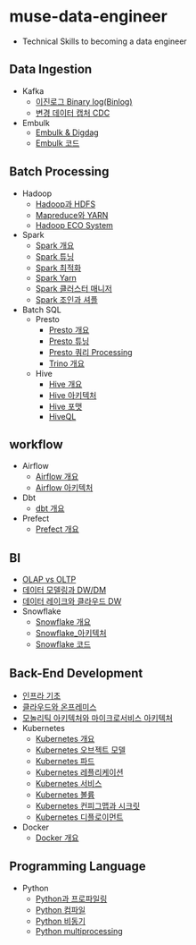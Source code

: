 # muse-data-engineer

* Technical Skills to becoming a data engineer

## Data Ingestion

* Kafka
  * [이진로그 Binary log(Binlog)](data-ingestion/data-ingestion/binlog.md)
  * [변경 데이터 캡처 CDC](data-ingestion/data-ingestion/cdc.md)
* Embulk
  * [Embulk & Digdag](data-ingestion/data-ingestion-1/embulk.md)
  * [Embulk 코드](data-ingestion/data-ingestion-1/embulk\_code.md)

## Batch Processing

* Hadoop
  * [Hadoop과 HDFS](doc/batch-processing/hadoop\_hdfs.md)
  * [Mapreduce와 YARN](doc/batch-processing/hadoop\_map\_yarn.md)
  * [Hadoop ECO System](https://github.com/mjs1995/muse-data-engineer/blob/main/doc/Batch%20Processing/hadoop_eco.md)
* Spark
  * [Spark 개요](doc/batch-processing-1/spark\_base.md)
  * [Spark 튜닝](doc/batch-processing-1/spark\_tuning.md)
  * [Spark 최적화](doc/batch-processing-1/spark\_optimization.md)
  * [Spark Yarn](doc/batch-processing-1/spark\_yarn.md)
  * [Spark 클러스터 매니저](doc/batch-processing-1/spark\_cluster\_manager.md)
  * [Spark 조인과 셔플](doc/batch-processing-1/spark\_join.md)
* Batch SQL
  * Presto
    * [Presto 개요](doc/batch-sql/batch-processing-1/presto\_base.md)
    * [Presto 튜닝](doc/batch-sql/batch-processing-1/presto\_tuning.md)
    * [Presto 쿼리 Processing](doc/batch-sql/batch-processing-1/presto\_query\_processing.md)
    * [Trino 개요](doc/batch-sql/batch-processing-1/trino\_base.md)
  * Hive
    * [Hive 개요](doc/batch-sql/batch-processing/hive\_base.md)
    * [Hive 아키텍처](doc/batch-sql/batch-processing/hive\_architecture.md)
    * [Hive 포맷](doc/batch-sql/batch-processing/hive\_format.md)
    * [HiveQL](doc/batch-sql/batch-processing/hive\_hiveql.md)

## workflow

* Airflow
  * [Airflow 개요](workflow/airflow/airflow\_base.md)
  * [Airflow 아키텍처](workflow/airflow/airflow\_architecture.md)
* Dbt
  * [dbt 개요](workflow/dbt\_base.md)
* Prefect
  * [Prefect 개요](workflow/prefect\_base.md)

## BI

* [OLAP vs OLTP](bi/olap.md)
* [데이터 모델링과 DW/DM](bi/data\_modeling\_dw\_dm.md)
* [데이터 레이크와 클라우드 DW](bi/data\_lake.md)
* Snowflake
  * [Snowflake 개요](bi/snowflake/snowflake\_base.md)
  * [Snowflake_아키텍처](bi/snowflake/snowflake\_arc.md)
  * [Snowflake 코드](bi/snowflake/snowflake\_handson.md)

## Back-End Development

* [인프라 기초](back-end-development/infra\_based.md)
* [클라우드와 온프레미스](back-end-development/onpremises\_cloud.md)
* [모놀리틱 아키텍처와 마이크로서비스 아키텍처](back-end-development/msa.md)
* Kubernetes
  * [Kubernetes 개요](back-end-development/kubernetes/kubernetes\_base.md)
  * [Kubernetes 오브젝트 모델](back-end-development/kubernetes/kubernetes\_object.md)
  * [Kubernetes 파드](back-end-development/kubernetes/kubernetes\_pod.md)
  * [Kubernetes 레플리케이션](back-end-development/kubernetes/kubernetes\_replica.md)
  * [Kubernetes 서비스](back-end-development/kubernetes/kubernetes\_service.md)
  * [Kubernetes 볼륨](back-end-development/kubernetes/kubernetes\_volume.md)
  * [Kubernetes 컨피그맵과 시크릿](back-end-development/kubernetes/kubernetes\_config\_secret.md)
  * [Kubernetes 디플로이먼트](back-end-development/kubernetes/kubernetes\_deployment.md)
* Docker
  * [Docker 개요](back-end-development/docker/docker\_base.md)

## Programming Language

* Python
  * [Python과 프로파일링](programming-language/programming-language/python\_profiling.md)
  * [Python 컴파일](programming-language/programming-language/python\_comfile.md)
  * [Python 비동기](programming-language/programming-language/python\_async.md)
  * [Python multiprocessing](programming-language/programming-language/python\_multiprocessing.md)
